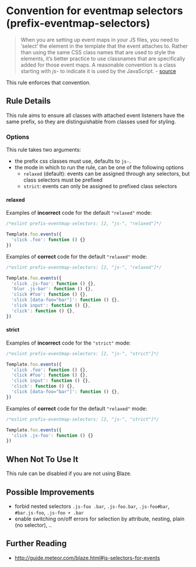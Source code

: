 # Convention for eventmap selectors (prefix-eventmap-selectors)

> When you are setting up event maps in your JS files, you need to ‘select’ the element in the template that the event attaches to. Rather than using the same CSS class names that are used to style the elements, it’s better practice to use classnames that are specifically added for those event maps. A reasonable convention is a class starting with *js-* to indicate it is used by the JavaScript. - [source](http://guide.meteor.com/blaze.html#js-selectors-for-events)

This rule enforces that convention.


## Rule Details

This rule aims to ensure all classes with attached event listeners have the same prefix, so they are distinguishable from classes used for styling.


### Options

This rule takes two arguments:
- the prefix css classes must use, defaults to `js-`.
- the mode in which to run the rule, can be one of the following options
  - `relaxed` (default): events can be assigned through any selectors, but class selectors must be prefixed
  - `strict`: events can only be assigned to prefixed class selectors

#### relaxed

Examples of **incorrect** code for the default `"relaxed"` mode:

```js
/*eslint prefix-eventmap-selectors: [2, "js-", "relaxed"]*/

Template.foo.events({
  'click .foo': function () {}
})

```

Examples of **correct** code for the default `"relaxed"` mode:

```js
/*eslint prefix-eventmap-selectors: [2, "js-", "relaxed"]*/

Template.foo.events({
  'click .js-foo': function () {},
  'blur .js-bar': function () {},
  'click #foo': function () {},
  'click [data-foo="bar"]': function () {},
  'click input': function () {},
  'click': function () {},
})

```

#### strict

Examples of **incorrect** code for the `"strict"` mode:

```js
/*eslint prefix-eventmap-selectors: [2, "js-", "strict"]*/

Template.foo.events({
  'click .foo': function () {},
  'click #foo': function () {},
  'click input': function () {},
  'click': function () {},
  'click [data-foo="bar"]': function () {},
})

```

Examples of **correct** code for the default `"relaxed"` mode:

```js
/*eslint prefix-eventmap-selectors: [2, "js-", "strict"]*/

Template.foo.events({
  'click .js-foo': function () {}
})

```

## When Not To Use It

This rule can be disabled if you are not using Blaze.

## Possible Improvements

- forbid nested selectors `.js-foo .bar`, `.js-foo.bar`, `.js-foo#bar`, `#bar.js-foo`, `.js-foo + .bar`
- enable switching on/off errors for selection by attribute, nesting, plain (no selector), ..

## Further Reading

- http://guide.meteor.com/blaze.html#js-selectors-for-events
